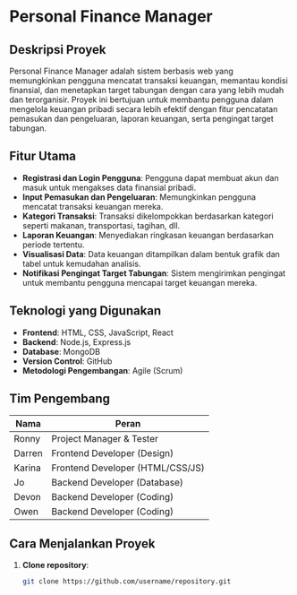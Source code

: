 # Personal Finance Manager

## Deskripsi Proyek
Personal Finance Manager adalah sistem berbasis web yang memungkinkan pengguna mencatat transaksi keuangan, memantau kondisi finansial, dan menetapkan target tabungan dengan cara yang lebih mudah dan terorganisir. Proyek ini bertujuan untuk membantu pengguna dalam mengelola keuangan pribadi secara lebih efektif dengan fitur pencatatan pemasukan dan pengeluaran, laporan keuangan, serta pengingat target tabungan.

## Fitur Utama
- **Registrasi dan Login Pengguna**: Pengguna dapat membuat akun dan masuk untuk mengakses data finansial pribadi.
- **Input Pemasukan dan Pengeluaran**: Memungkinkan pengguna mencatat transaksi keuangan mereka.
- **Kategori Transaksi**: Transaksi dikelompokkan berdasarkan kategori seperti makanan, transportasi, tagihan, dll.
- **Laporan Keuangan**: Menyediakan ringkasan keuangan berdasarkan periode tertentu.
- **Visualisasi Data**: Data keuangan ditampilkan dalam bentuk grafik dan tabel untuk kemudahan analisis.
- **Notifikasi Pengingat Target Tabungan**: Sistem mengirimkan pengingat untuk membantu pengguna mencapai target keuangan mereka.

## Teknologi yang Digunakan
- **Frontend**: HTML, CSS, JavaScript, React
- **Backend**: Node.js, Express.js
- **Database**: MongoDB
- **Version Control**: GitHub
- **Metodologi Pengembangan**: Agile (Scrum)

## Tim Pengembang
| Nama   | Peran                             |
|--------|-----------------------------------|
| Ronny  | Project Manager & Tester          |
| Darren | Frontend Developer (Design)       |
| Karina | Frontend Developer (HTML/CSS/JS)    |
| Jo     | Backend Developer (Database)      |
| Devon  | Backend Developer (Coding)        |
| Owen   | Backend Developer (Coding)        |

## Cara Menjalankan Proyek
1. **Clone repository**:
   ```sh
   git clone https://github.com/username/repository.git
